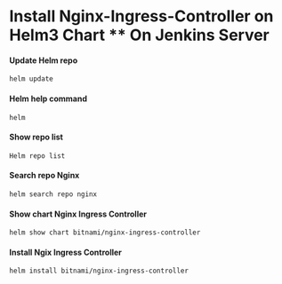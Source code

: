 # Install Nginx-Ingress-Controller on Helm3 Chart ** On Jenkins Server
#### Update Helm repo
```
helm update
```

#### Helm help command
```
helm
```

#### Show repo list 
```
Helm repo list
```

#### Search repo Nginx
```
helm search repo nginx
```

#### Show chart Nginx Ingress Controller
```
helm show chart bitnami/nginx-ingress-controller
```

#### Install Ngix Ingress Controller
```
helm install bitnami/nginx-ingress-controller
```

